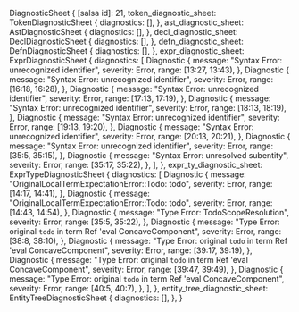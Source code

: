 DiagnosticSheet {
    [salsa id]: 21,
    token_diagnostic_sheet: TokenDiagnosticSheet {
        diagnostics: [],
    },
    ast_diagnostic_sheet: AstDiagnosticSheet {
        diagnostics: [],
    },
    decl_diagnostic_sheet: DeclDiagnosticSheet {
        diagnostics: [],
    },
    defn_diagnostic_sheet: DefnDiagnosticSheet {
        diagnostics: [],
    },
    expr_diagnostic_sheet: ExprDiagnosticSheet {
        diagnostics: [
            Diagnostic {
                message: "Syntax Error: unrecognized identifier",
                severity: Error,
                range: [13:27, 13:43),
            },
            Diagnostic {
                message: "Syntax Error: unrecognized identifier",
                severity: Error,
                range: [16:18, 16:28),
            },
            Diagnostic {
                message: "Syntax Error: unrecognized identifier",
                severity: Error,
                range: [17:13, 17:19),
            },
            Diagnostic {
                message: "Syntax Error: unrecognized identifier",
                severity: Error,
                range: [18:13, 18:19),
            },
            Diagnostic {
                message: "Syntax Error: unrecognized identifier",
                severity: Error,
                range: [19:13, 19:20),
            },
            Diagnostic {
                message: "Syntax Error: unrecognized identifier",
                severity: Error,
                range: [20:13, 20:21),
            },
            Diagnostic {
                message: "Syntax Error: unrecognized identifier",
                severity: Error,
                range: [35:5, 35:15),
            },
            Diagnostic {
                message: "Syntax Error: unresolved subentity",
                severity: Error,
                range: [35:17, 35:22),
            },
        ],
    },
    expr_ty_diagnostic_sheet: ExprTypeDiagnosticSheet {
        diagnostics: [
            Diagnostic {
                message: "OriginalLocalTermExpectationError::Todo: todo",
                severity: Error,
                range: [14:17, 14:41),
            },
            Diagnostic {
                message: "OriginalLocalTermExpectationError::Todo: todo",
                severity: Error,
                range: [14:43, 14:54),
            },
            Diagnostic {
                message: "Type Error: TodoScopeResolution",
                severity: Error,
                range: [35:5, 35:22),
            },
            Diagnostic {
                message: "Type Error: original `todo` in term Ref 'eval ConcaveComponent",
                severity: Error,
                range: [38:8, 38:10),
            },
            Diagnostic {
                message: "Type Error: original `todo` in term Ref 'eval ConcaveComponent",
                severity: Error,
                range: [39:17, 39:19),
            },
            Diagnostic {
                message: "Type Error: original `todo` in term Ref 'eval ConcaveComponent",
                severity: Error,
                range: [39:47, 39:49),
            },
            Diagnostic {
                message: "Type Error: original `todo` in term Ref 'eval ConcaveComponent",
                severity: Error,
                range: [40:5, 40:7),
            },
        ],
    },
    entity_tree_diagnostic_sheet: EntityTreeDiagnosticSheet {
        diagnostics: [],
    },
}